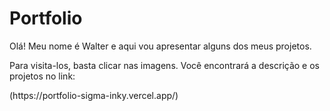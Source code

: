 # Portfolio

<p>
Olá! Meu nome é Walter e aqui vou apresentar alguns dos meus projetos.
</p>
<p>
Para visita-los, basta clicar nas imagens.
Você encontrará a descrição e os projetos no link:
</p>
(https://portfolio-sigma-inky.vercel.app/)
